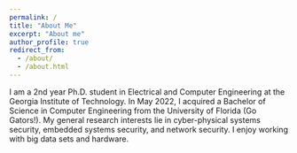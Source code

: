 ```yaml
---
permalink: /
title: "About Me"
excerpt: "About me"
author_profile: true
redirect_from: 
  - /about/
  - /about.html
---
```


I am a 2nd year Ph.D. student in Electrical and Computer Engineering at the Georgia Institute of Technology. In May 2022, I acquired a Bachelor of Science in Computer Engineering from the University of Florida (Go Gators!). 
My general research interests lie in cyber-physical systems security, embedded systems security, and network security. I enjoy working with big data sets and hardware.
